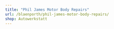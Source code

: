 ```yaml
---
title: "Phil James Motor Body Repairs"
url: /blaenporth/phil-james-motor-body-repairs/
shop: Autowerkstatt
---
```

